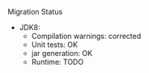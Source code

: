 Migration Status
- JDK8:
  - Compilation warnings: corrected
  - Unit tests: OK
  - jar generation: OK
  - Runtime: TODO